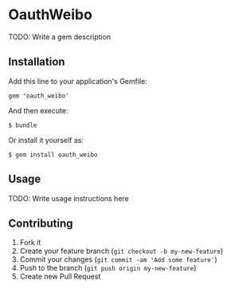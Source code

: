 # OauthWeibo

TODO: Write a gem description

## Installation

Add this line to your application's Gemfile:

    gem 'oauth_weibo'

And then execute:

    $ bundle

Or install it yourself as:

    $ gem install oauth_weibo

## Usage

TODO: Write usage instructions here

## Contributing

1. Fork it
2. Create your feature branch (`git checkout -b my-new-feature`)
3. Commit your changes (`git commit -am 'Add some feature'`)
4. Push to the branch (`git push origin my-new-feature`)
5. Create new Pull Request

